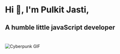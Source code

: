 # Hi 👋, I'm Pulkit Jasti,
## A humble little javaScript developer<br><br>
<img alt="Cyberpunk GIF" src="https://media.giphy.com/media/SrH2dlMmLt2qoxBNsT/giphy.gif" />
